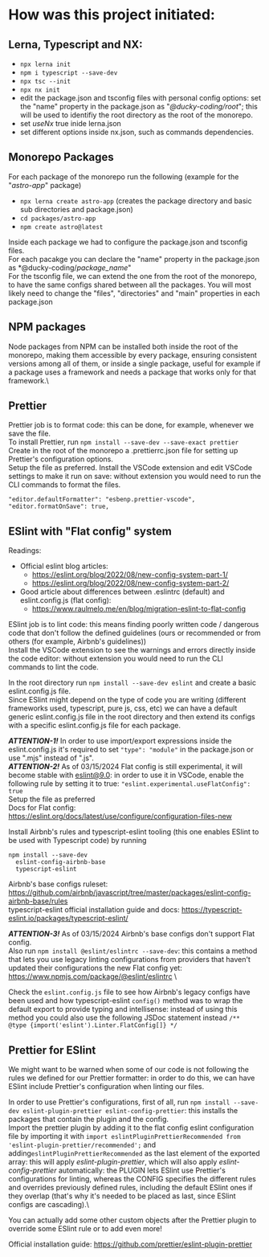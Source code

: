 # How was this project initiated:

## Lerna, Typescript and NX:

- `npx lerna init`
- `npm i typescript --save-dev`
- `npx tsc --init`
- `npx nx init`
- edit the package.json and tsconfig files with personal config options: set the "name" property in the package.json as "_@ducky-coding/root_"; this will be used to identifiy the root directory as the root of the monorepo.
- set _useNx_ true inide lerna.json
- set different options inside nx.json, such as commands dependencies.

## Monorepo Packages

For each package of the monorepo run the following (example for the "_astro-app_" package)

- `npx lerna create astro-app` (creates the package directory and basic sub directories and package.json)
- `cd packages/astro-app`
- `npm create astro@latest`

Inside each package we had to configure the package.json and tsconfig files.\
For each pacakge you can declare the "name" property in the package.json as \*@ducky-coding/_package_name_"\
For the tsconfig file, we can extend the one from the root of the monorepo, to have the same configs shared between all the packages.
You will most likely need to change the "files", "directories" and "main" properties in each package.json

## NPM packages

Node packages from NPM can be installed both inside the root of the monorepo, making them accessible by every package, ensuring consistent versions among all of them, or inside a single package, useful for example if a package uses a framework and needs a package that works only for that framework.\

## Prettier

Prettier job is to format code: this can be done, for example, whenever we save the file.\
To install Prettier, run `npm install --save-dev --save-exact prettier`\
Create in the root of the monorepo a .prettierrc.json file for setting up Prettier's configuration options.\
Setup the file as preferred.
Install the VSCode extension and edit VSCode settings to make it run on save: without extension you would need to run the CLI commands to format the files.

```
"editor.defaultFormatter": "esbenp.prettier-vscode",
"editor.formatOnSave": true,
```

## ESlint with "Flat config" system

Readings:

- Official eslint blog articles:
  - https://eslint.org/blog/2022/08/new-config-system-part-1/
  - https://eslint.org/blog/2022/08/new-config-system-part-2/
- Good article about differences between .eslintrc (default) and eslint.config.js (flat config):
  - https://www.raulmelo.me/en/blog/migration-eslint-to-flat-config

ESlint job is to lint code: this means finding poorly written code / dangerous code that don't follow the defined guidelines (ours or recommended or from others (for example, Airbnb's guidelines))\
Install the VSCode extension to see the warnings and errors directly inside the code editor: without extension you would need to run the CLI commands to lint the code.

In the root directory run `npm install --save-dev eslint` and create a basic eslint.config.js file.\
Since ESlint might depend on the type of code you are writing (different frameworks used, typescript, pure js, css, etc) we can have a default generic eslint.config.js file in the root directory and then extend its configs with a specific eslint.config.js file for each package.

**_ATTENTION-1!_** In order to use import/export expressions inside the eslint.config.js it's required to set `"type": "module"` in the package.json or use ".mjs" instead of ".js".\
**_ATTENTION-2!_** As of 03/15/2024 Flat config is still experimental, it will become stable with eslint@9.0: in order to use it in VSCode, enable the following rule by setting it to true: `"eslint.experimental.useFlatConfig": true`\
Setup the file as preferred\
Docs for Flat config: https://eslint.org/docs/latest/use/configure/configuration-files-new

Install Airbnb's rules and typescript-eslint tooling (this one enables ESlint to be used with Typescript code) by running

```
npm install --save-dev
  eslint-config-airbnb-base
  typescript-eslint
```

Airbnb's base configs ruleset: https://github.com/airbnb/javascript/tree/master/packages/eslint-config-airbnb-base/rules \
typescript-eslint official installation guide and docs: https://typescript-eslint.io/packages/typescript-eslint/

**_ATTENTION-3!_** As of 03/15/2024 Airbnb's base configs don't support Flat config.\
Also run `npm install @eslint/eslintrc --save-dev`: this contains a method that lets you use legacy linting configurations from providers that haven't updated their configurations the new Flat config yet: https://www.npmjs.com/package/@eslint/eslintrc \

Check the `eslint.config.js` file to see how Airbnb's legacy configs have been used and how typescript-eslint `config()` method was to wrap the default export to provide typing and intellisense: instead of using this method you could also use the following JSDoc statement instead `/** @type {import('eslint').Linter.FlatConfig[]} */`

## Prettier for ESlint

We might want to be warned when some of our code is not following the rules we defined for our Prettier formatter: in order to do this, we can have ESlint include Prettier's configuration when linting our files.

In order to use Prettier's configurations, first of all, run `npm install --save-dev eslint-plugin-prettier eslint-config-prettier`: this installs the packages that contain the plugin and the config.\
Import the prettier plugin by adding it to the flat config eslint configuration file by importing it with `import eslintPluginPrettierRecommended from 'eslint-plugin-prettier/recommended';` and adding`eslintPluginPrettierRecommended` as the last element of the exported array: this will apply _eslint-plugin-prettier_, which will also apply _eslint-config-prettier_ automatically: the PLUGIN lets ESlint use Prettier's configurations for linting, whereas the CONFIG specifies the different rules and overrides previously defined rules, including the default ESlint ones if they overlap (that's why it's needed to be placed as last, since ESlint configs are cascading).\

You can actually add some other custom objects after the Prettier plugin to override some ESlint rule or to add even more!

Official installation guide: https://github.com/prettier/eslint-plugin-prettier
